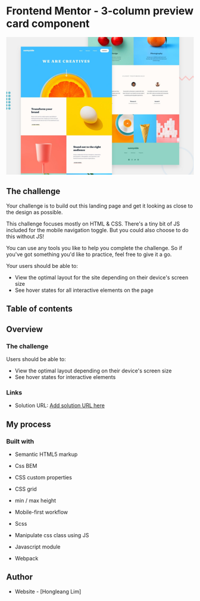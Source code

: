 # Frontend Mentor - 3-column preview card component
![Design preview for the Profile card component coding challenge](./design/desktop-preview.jpg)

## The challenge

Your challenge is to build out this landing page and get it looking as close to the design as possible.

This challenge focuses mostly on HTML & CSS. There's a tiny bit of JS included for the mobile navigation toggle. But you could also choose to do this without JS!

You can use any tools you like to help you complete the challenge. So if you've got something you'd like to practice, feel free to give it a go.

Your users should be able to:

- View the optimal layout for the site depending on their device's screen size
- See hover states for all interactive elements on the page



## Table of contents

## Overview

### The challenge

Users should be able to:

- View the optimal layout depending on their device's screen size
- See hover states for interactive elements



### Links

- Solution URL: [Add solution URL here](https://github.com/hongleang/frontendchallenge-landing-page)

## My process

### Built with

- Semantic HTML5 markup
- Css BEM
- CSS custom properties
- CSS grid
- min / max height
- Mobile-first workflow
- Scss

- Manipulate css class using JS
- Javascript module
- Webpack

## Author

- Website - [Hongleang Lim]

